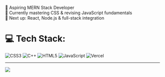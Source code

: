 🔧 Aspiring MERN Stack Developer<br>🧠 Currently mastering CSS & revising JavaScript fundamentals<br>🚀 Next up: React, Node.js & full-stack integration
# 💻 Tech Stack:
![CSS3](https://img.shields.io/badge/css3-%231572B6.svg?style=for-the-badge&logo=css3&logoColor=white) ![C++](https://img.shields.io/badge/c++-%2300599C.svg?style=for-the-badge&logo=c%2B%2B&logoColor=white) ![HTML5](https://img.shields.io/badge/html5-%23E34F26.svg?style=for-the-badge&logo=html5&logoColor=white) ![JavaScript](https://img.shields.io/badge/javascript-%23323330.svg?style=for-the-badge&logo=javascript&logoColor=%23F7DF1E)  ![Vercel](https://img.shields.io/badge/vercel-%23000000.svg?style=for-the-badge&logo=vercel&logoColor=white) 


---
[![](https://visitcount.itsvg.in/api?id=Sarthak317&icon=0&color=0)](https://visitcount.itsvg.in)

<!-- Proudly created with GPRM ( https://gprm.itsvg.in ) -->
